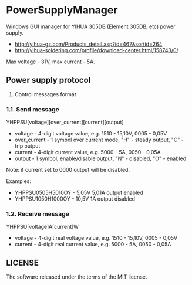 # PowerSupplyManager
Windows GUI manager for YIHUA 305DB (Element 305DB, etc) power supply.

- http://yihua-gz.com/Products_detail.asp?id=467&sortid=264
- http://yihua-soldering.com/profile/download-center.html/158743/0/

Max voltage - 31V, max current - 5A.

## Power supply protocol
1. Control messages format

### 1.1. Send message
YHPPSU[voltage][over_current][current][output]

- voltage - 4-digit voltage value, e.g. 1510 - 15,10V, 0005 - 0,05V
- over_current - 1 symbol over current mode, "H" - steady output, "C" - trip output
- current - 4-digit current value, e.g. 5000 - 5A, 0050 - 0,05A
- output - 1 symbol, enable/disable output, "N" - disabled, "O" - enabled

Note: if current set to 0000 output will be disabled.

Examples:
- YHPPSU0505H5010OY - 5,05V 5,01A output enabled
- YHPPSU1050H1000OY - 10,5V 1A output disabled

### 1.2. Receive message
YHPPSU[voltage]A[current]W
- voltage - 4-digit real voltage value, e.g. 1510 - 15,10V, 0005 - 0,05V
- current - 4-digit real current value, e.g. 5000 - 5A, 0050 - 0,05A

## LICENSE

The software released under the terms of the MIT license.
